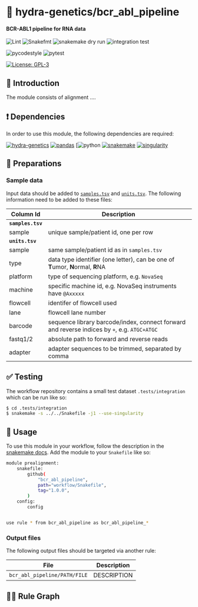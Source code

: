 # :snake: hydra-genetics/bcr_abl_pipeline

#### BCR-ABL1 pipeline for RNA data

![Lint](https://github.com/hydra-genetics/bcr_abl_pipeline/actions/workflows/lint.yaml/badge.svg?branch=develop)
![Snakefmt](https://github.com/hydra-genetics/bcr_abl_pipeline/actions/workflows/snakefmt.yaml/badge.svg?branch=develop)
![snakemake dry run](https://github.com/hydra-genetics/bcr_abl_pipeline/actions/workflows/snakemake-dry-run.yaml/badge.svg?branch=develop)
![integration test](https://github.com/hydra-genetics/bcr_abl_pipeline/actions/workflows/integration1.yaml/badge.svg?branch=develop)

![pycodestyle](https://github.com/hydra-genetics/bcr_abl_pipeline/actions/workflows/pycodestyl.yaml/badge.svg?branch=develop)
![pytest](https://github.com/hydra-genetics/bcr_abl_pipeline/actions/workflows/pytest.yaml/badge.svg?branch=develop)

[![License: GPL-3](https://img.shields.io/badge/License-GPL3-yellow.svg)](https://opensource.org/licenses/gpl-3.0.html)

## :speech_balloon: Introduction

The module consists of alignment  ....

## :heavy_exclamation_mark: Dependencies

In order to use this module, the following dependencies are required:

[![hydra-genetics](https://img.shields.io/badge/hydragenetics-v0.9.1-blue)](https://github.com/hydra-genetics/)
[![pandas](https://img.shields.io/badge/pandas-1.3.1-blue)](https://pandas.pydata.org/)
[![python](https://img.shields.io/badge/python-3.8-blue)
[![snakemake](https://img.shields.io/badge/snakemake-6.8.0-blue)](https://snakemake.readthedocs.io/en/stable/)
[![singularity](https://img.shields.io/badge/singularity-3.0.0-blue)](https://sylabs.io/docs/)

## :school_satchel: Preparations

### Sample data

Input data should be added to [`samples.tsv`](https://github.com/hydra-genetics/bcr_abl_pipeline/blob/develop/config/samples.tsv)
and [`units.tsv`](https://github.com/hydra-genetics/bcr_abl_pipeline/blob/develop/config/units.tsv).
The following information need to be added to these files:

| Column Id | Description |
| --- | --- |
| **`samples.tsv`** |
| sample | unique sample/patient id, one per row |
| **`units.tsv`** |
| sample | same sample/patient id as in `samples.tsv` |
| type | data type identifier (one letter), can be one of **T**umor, **N**ormal, **R**NA |
| platform | type of sequencing platform, e.g. `NovaSeq` |
| machine | specific machine id, e.g. NovaSeq instruments have `@Axxxxx` |
| flowcell | identifer of flowcell used |
| lane | flowcell lane number |
| barcode | sequence library barcode/index, connect forward and reverse indices by `+`, e.g. `ATGC+ATGC` |
| fastq1/2 | absolute path to forward and reverse reads |
| adapter | adapter sequences to be trimmed, separated by comma |

## :white_check_mark: Testing

The workflow repository contains a small test dataset `.tests/integration` which can be run like so:

```bash
$ cd .tests/integration
$ snakemake -s ../../Snakefile -j1 --use-singularity
```

## :rocket: Usage

To use this module in your workflow, follow the description in the
[snakemake docs](https://snakemake.readthedocs.io/en/stable/snakefiles/modularization.html#modules).
Add the module to your `Snakefile` like so:

```bash
module prealignment:
    snakefile:
        github(
            "bcr_abl_pipeline",
            path="workflow/Snakefile",
            tag="1.0.0",
        )
    config:
        config


use rule * from bcr_abl_pipeline as bcr_abl_pipeline_*
```

### Output files

The following output files should be targeted via another rule:

| File | Description |
|---|---|
| `bcr_abl_pipeline/PATH/FILE` | DESCRIPTION |

## :judge: Rule Graph
